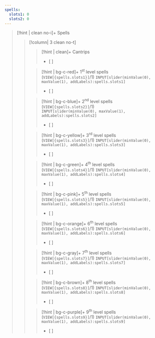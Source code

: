 ```yaml
---
spells:
  slots1: 0
  slots2: 0
---
```

> [!hint | clean no-i]+ Spells
>> [!column| 3 clean no-t]
>>> [!hint | clean]+ Cantrips
>>> - [ ] 
>>
>>> [!hint | bg-c-red]+ 1<sup>st</sup> level spells (`VIEW[{spells.slots1}]`/1) 
>>> `INPUT[slider(minValue(0), maxValue(1), addLabels):spells.slots1]`
>>> - [ ] 
>>
>>> [!hint | bg-c-blue]+ 2<sup>nd</sup> level spells (`VIEW[{spells.slots2}]`/1)  
>>> `INPUT[slider(minValue(0), maxValue(1), addLabels):spells.slots2]`
>>> - [ ] 
>>
>>> [!hint | bg-c-yellow]+ 3<sup>rd</sup> level spells (`VIEW[{spells.slots3}]`/1) 
>>> `INPUT[slider(minValue(0), maxValue(1), addLabels):spells.slots3]`
>>> - [ ] 
>>
>>> [!hint | bg-c-green]+ 4<sup>th</sup> level spells (`VIEW[{spells.slots4}]`/1) 
>>> `INPUT[slider(minValue(0), maxValue(1), addLabels):spells.slots4]`
>>> - [ ] 
>>
>>> [!hint | bg-c-pink]+ 5<sup>th</sup> level spells (`VIEW[{spells.slots5}]`/1) 
>>> `INPUT[slider(minValue(0), maxValue(1), addLabels):spells.slots5]`
>>> - [ ] 
>>
>>> [!hint | bg-c-orange]+ 6<sup>th</sup> level spells (`VIEW[{spells.slots6}]`/1) 
>>> `INPUT[slider(minValue(0), maxValue(1), addLabels):spells.slots6]`
>>> - [ ] 
>>
>>> [!hint | bg-c-gray]+ 7<sup>th</sup> level spells (`VIEW[{spells.slots7}]`/1) 
>>> `INPUT[slider(minValue(0), maxValue(1), addLabels):spells.slots7]`
>>> - [ ] 
>>
>>> [!hint | bg-c-brown]+ 8<sup>th</sup> level spells (`VIEW[{spells.slots8}]`/1) 
>>> `INPUT[slider(minValue(0), maxValue(1), addLabels):spells.slots8]`
>>> - [ ] 
>>
>>> [!hint | bg-c-purple]+ 9<sup>th</sup> level spells (`VIEW[{spells.slots9}]`/1) 
>>> `INPUT[slider(minValue(0), maxValue(1), addLabels):spells.slots9]`
>>> - [ ] 
>>